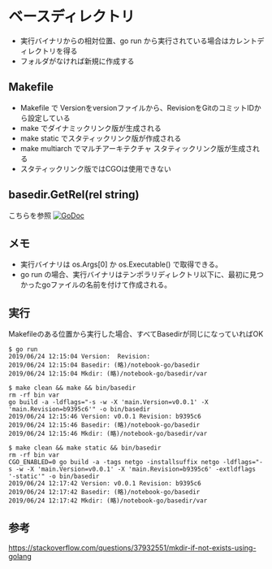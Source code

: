 # ベースディレクトリ

* 実行バイナリからの相対位置、go run から実行されている場合はカレントディレクトリを得る
* フォルダがなければ新規に作成する

## Makefile

* Makefile で Versionをversionファイルから、RevisionをGitのコミットIDから設定している
* make でダイナミックリンク版が生成される
* make static でスタティックリンク版が作成される
* make multiarch でマルチアーキテクチャ スタティックリンク版が生成される
* スタティックリンク版ではCGOは使用できない

## basedir.GetRel(rel string)

こちらを参照 [![GoDoc](https://godoc.org/github.com/mamemomonga/notebook-go/basedir?status.svg)](https://godoc.org/github.com/mamemomonga/notebook-go/basedir)

## メモ

* 実行バイナリは os.Args[0] か os.Executable() で取得できる。
* go run の場合、実行バイナリはテンポラリディレクトリ以下に、最初に見つかったgoファイルの名前を付けて作成される。

## 実行

Makefileのある位置から実行した場合、すべてBasedirが同じになっていればOK

	$ go run
	2019/06/24 12:15:04 Version:  Revision:
	2019/06/24 12:15:04 Basedir: (略)/notebook-go/basedir
	2019/06/24 12:15:04 Mkdir: (略)/notebook-go/basedir/var

	$ make clean && make && bin/basedir
	rm -rf bin var
	go build -a -ldflags="-s -w -X 'main.Version=v0.0.1' -X 'main.Revision=b9395c6'" -o bin/basedir
	2019/06/24 12:15:46 Version: v0.0.1 Revision: b9395c6
	2019/06/24 12:15:46 Basedir: (略)/notebook-go/basedir
	2019/06/24 12:15:46 Mkdir: (略)/notebook-go/basedir/var

	$ make clean && make static && bin/basedir
	rm -rf bin var
	CGO_ENABLED=0 go build -a -tags netgo -installsuffix netgo -ldflags="-s -w -X 'main.Version=v0.0.1' -X 'main.Revision=b9395c6' -extldflags '-static'" -o bin/basedir
	2019/06/24 12:17:42 Version: v0.0.1 Revision: b9395c6
	2019/06/24 12:17:42 Basedir: (略)/notebook-go/basedir
	2019/06/24 12:17:42 Mkdir: (略)/notebook-go/basedir/var

## 参考

https://stackoverflow.com/questions/37932551/mkdir-if-not-exists-using-golang

